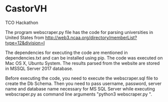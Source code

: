 # CastorVH
TCO Hackathon

The program webscraper.py file has the code for parsing universities in United States from http://web3.ncaa.org/directory/memberList?type=12&division=I

The dependencies for executing the code are mentioned in dependencies.txt and can be installed using pip.
The code was executed on Mac OS X, Ubuntu System.
The results parsed from the website are stored in MSSQL Server 2017 database.

Before executing the code, you need to execute the webscraper.sql file to create the Db Schema.
Then you need to pass username, password, server name and database name necessary for MS SQL Server while executing webscraper.py as command line arguments "python3 webscraper.py <username> <server name> <password> <database name>".
